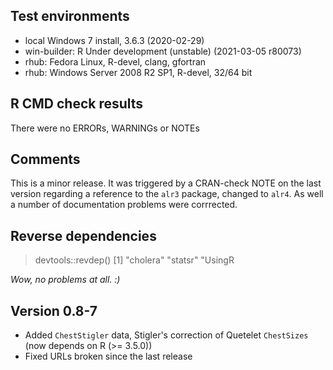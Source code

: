 ## Test environments
* local Windows 7 install, 3.6.3 (2020-02-29)
* win-builder: R Under development (unstable) (2021-03-05 r80073)
* rhub: Fedora Linux, R-devel, clang, gfortran
* rhub: Windows Server 2008 R2 SP1, R-devel, 32/64 bit

## R CMD check results
There were no ERRORs, WARNINGs or NOTEs 
  
## Comments

This is a minor release.  It was triggered by a CRAN-check NOTE on the last version
regarding a reference to the `alr3` package, changed to `alr4`.  As well a number of
documentation problems were corrrected.

## Reverse dependencies

> devtools::revdep()
[1] "cholera" "statsr"  "UsingR

*Wow, no problems at all. :)*

## Version 0.8-7 

* Added `ChestStigler` data, Stigler's correction of Quetelet `ChestSizes` (now depends on R (>= 3.5.0))
* Fixed URLs broken since the last release
